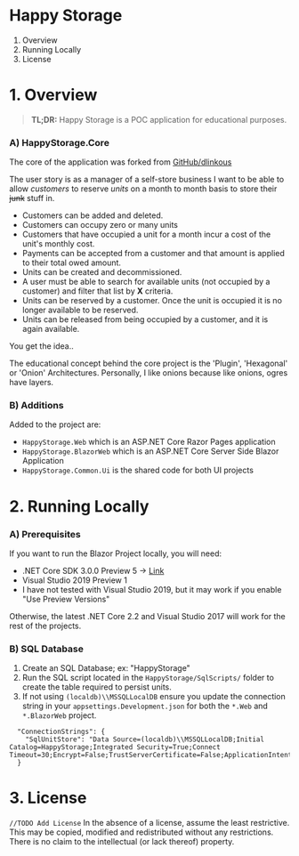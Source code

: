 # Happy Storage

1. Overview
1. Running Locally
1. License

# 1. Overview

> **TL;DR:** Happy Storage is a POC application for educational purposes.

### A) HappyStorage.Core
The core of the application was forked from [GitHub/dlinkous](https://github.com/dlinkous/trinug-pluginarchitecture)

The user story is as a manager of a self-store business I want to be able to allow *customers* to reserve *units* on a month to month basis to store their ~~junk~~ stuff in. 
 - Customers can be added and deleted.
 - Customers can occupy zero or many units
 - Customers that have occupied a unit for a month incur a cost of the unit's monthly cost.
 - Payments can be accepted from a customer and that amount is applied to their total owed amount.
 - Units can be created and decommissioned. 
 - A user must be able to search for available units (not occupied by a customer) and filter that list by **X** criteria.
 - Units can be reserved by a customer. Once the unit is occupied it is no longer available to be reserved.
 - Units can be released from being occupied by a customer, and it is again available.
 
 You get the idea..
 
 The educational concept behind the core project is the 
'Plugin', 'Hexagonal' or 'Onion' Architectures.  Personally, I like onions because like onions, ogres have layers.

### B) Additions
Added to the project are:
 - `HappyStorage.Web` which is an ASP.NET Core Razor Pages application
 - `HappyStorage.BlazorWeb` which is an ASP.NET Core Server Side Blazor Application
 - `HappyStorage.Common.Ui` is the shared code for both UI projects

# 2. Running Locally

### A) Prerequisites
If you want to run the Blazor Project locally, you will need:
 - .NET Core SDK 3.0.0 Preview 5 -> [Link](https://dotnet.microsoft.com/download/dotnet-core/3.0)
 - Visual Studio 2019 Preview 1
 - I have not tested with Visual Studio 2019, but it may work if you enable "Use Preview Versions"

Otherwise, the latest .NET Core 2.2 and Visual Studio 2017 will work for the rest of the projects.

### B) SQL Database
1. Create an SQL Database; ex: "HappyStorage"
1. Run the SQL script located in the `HappyStorage/SqlScripts/` folder to create the table required to persist units.
1. If not using `(localdb)\\MSSQLLocalDB` ensure you update the connection string in your `appsettings.Development.json` for both the `*.Web` and `*.BlazorWeb` project.

```
  "ConnectionStrings": {
    "SqlUnitStore": "Data Source=(localdb)\\MSSQLLocalDB;Initial Catalog=HappyStorage;Integrated Security=True;Connect Timeout=30;Encrypt=False;TrustServerCertificate=False;ApplicationIntent=ReadWrite;MultiSubnetFailover=False"
  }
```

# 3. License
`//TODO Add License`
In the absence of a license, assume the least restrictive. This may be copied, modified and redistributed without any restrictions. There is no claim to the intellectual (or lack thereof) property.
